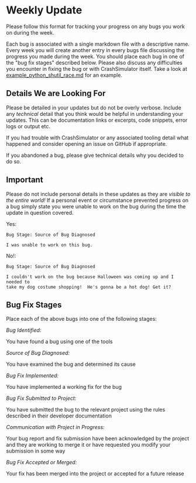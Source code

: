 # Weekly Update

Please follow this format for tracking your progress on any bugs you work
on during the week.

Each bug is associated with a single markdown file with a descriptive name.
Every week you will create another entry in every bugs file discussing the
progress you made during the week.  You should place each bug in one of the
"bug fix stages" described below.  Please also discuss any difficulties you
encounter in fixing the bug or with CrashSimulator itself.  Take a look at
[example\_python\_shutil\_race.md](example_python_shutil_race.md) for an
example.


## Details We are Looking For

Please be detailed in your updates but do not be overly verbose.  Include
any _technical_ detail that you think would be helpful in understanding
your updates.  This can be documentation links or excerpts, code snippets,
error logs or output etc.

If you had trouble with CrashSimulator or any associated tooling detail
what happened and consider opening an issue on GitHub if appropriate.

If you abandoned a bug, please give technical details why you decided to do
so.

## Important

Please do not include personal details in these updates as they are
*visible to the entire world!*  If a personal event or circumstance
prevented progress on a bug simply state you were unable to work on the bug
during the time the update in question covered.

Yes:
```
Bug Stage: Source of Bug Diagnosed

I was unable to work on this bug.

```

No!:
```
Bug Stage: Source of Bug Diagnosed

I couldn't work on the bug because Halloween was coming up and I needed to
take my dog costume shopping!  He's gonna be a hot dog! Get it?

```

## Bug Fix Stages

Place each of the above bugs into one of the following stages:

*Bug Identified:*

You have found a bug using one of the tools

*Source of Bug Diagnosed:*

You have examined the bug and determined its cause

*Bug Fix Implemented:*

You have implemented a working fix for the bug

*Bug Fix Submitted to Project:*

You have submitted the bug to the relevant project using the rules described in
their developer documentation

*Communication with Project in Progress:*

Your bug report and fix submission have been acknowledged by the project and
they are working to merge it or have requested you modify your submission in
some way

*Bug Fix Accepted or Merged:*

Your fix has been merged into the project or accepted for a future release
